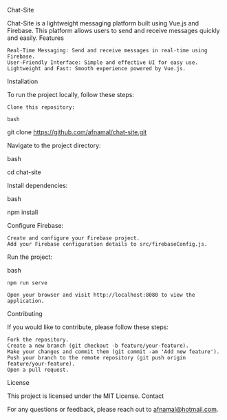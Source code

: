 Chat-Site

Chat-Site is a lightweight messaging platform built using Vue.js and Firebase. This platform allows users to send and receive messages quickly and easily.
Features

    Real-Time Messaging: Send and receive messages in real-time using Firebase.
    User-Friendly Interface: Simple and effective UI for easy use.
    Lightweight and Fast: Smooth experience powered by Vue.js.

Installation

To run the project locally, follow these steps:

    Clone this repository:

    bash

git clone https://github.com/afnamal/chat-site.git

Navigate to the project directory:

bash

cd chat-site

Install dependencies:

bash

npm install

Configure Firebase:

    Create and configure your Firebase project.
    Add your Firebase configuration details to src/firebaseConfig.js.

Run the project:

bash

    npm run serve

    Open your browser and visit http://localhost:8080 to view the application.

Contributing

If you would like to contribute, please follow these steps:

    Fork the repository.
    Create a new branch (git checkout -b feature/your-feature).
    Make your changes and commit them (git commit -am 'Add new feature').
    Push your branch to the remote repository (git push origin feature/your-feature).
    Open a pull request.

License

This project is licensed under the MIT License.
Contact

For any questions or feedback, please reach out to afnamal@hotmail.com.
